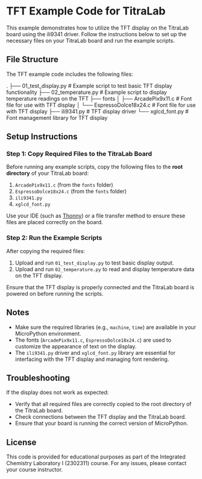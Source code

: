 # TFT Example Code for TitraLab

This example demonstrates how to utilize the TFT display on the TitraLab board using the ili9341 driver. Follow the instructions below to set up the necessary files on your TitraLab board and run the example scripts.

## File Structure

The TFT example code includes the following files:

. ├── 01_test_display.py # Example script to test basic TFT display functionality ├── 02_temperature.py # Example script to display temperature readings on the TFT ├── fonts │ ├── ArcadePix9x11.c # Font file for use with TFT display │ └── EspressoDolce18x24.c # Font file for use with TFT display ├── ili9341.py # TFT display driver └── xglcd_font.py # Font management library for TFT display

## Setup Instructions

### Step 1: Copy Required Files to the TitraLab Board

Before running any example scripts, copy the following files to the **root directory** of your TitraLab board:

1. `ArcadePix9x11.c` (from the `fonts` folder)
2. `EspressoDolce18x24.c` (from the `fonts` folder)
3. `ili9341.py`
4. `xglcd_font.py`

Use your IDE (such as [Thonny](https://thonny.org/)) or a file transfer method to ensure these files are placed correctly on the board.

### Step 2: Run the Example Scripts

After copying the required files:

1. Upload and run `01_test_display.py` to test basic display output.
2. Upload and run `02_temperature.py` to read and display temperature data on the TFT display.

Ensure that the TFT display is properly connected and the TitraLab board is powered on before running the scripts.

## Notes

- Make sure the required libraries (e.g., `machine`, `time`) are available in your MicroPython environment.
- The fonts (`ArcadePix9x11.c`, `EspressoDolce18x24.c`) are used to customize the appearance of text on the display.
- The `ili9341.py` driver and `xglcd_font.py` library are essential for interfacing with the TFT display and managing font rendering.

## Troubleshooting

If the display does not work as expected:

- Verify that all required files are correctly copied to the root directory of the TitraLab board.
- Check connections between the TFT display and the TitraLab board.
- Ensure that your board is running the correct version of MicroPython.

## License

This code is provided for educational purposes as part of the Integrated Chemistry Laboratory I (2302311) course. For any issues, please contact your course instructor.
